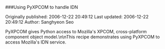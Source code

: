 ###Using PyXPCOM to handle IDN

Originally published: 2006-12-22 20:49:12
Last updated: 2006-12-22 20:49:12
Author: Sanghyeon Seo

PyXPCOM gives Python access to Mozilla's XPCOM, cross-platform component object model.\n\nThis recipe demonstrates using PyXPCOM to access Mozilla's IDN service.
